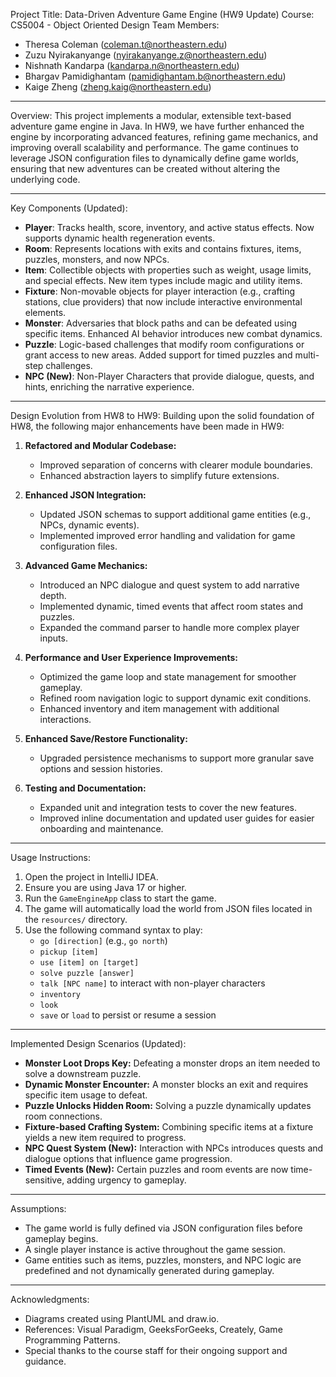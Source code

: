 Project Title: Data-Driven Adventure Game Engine (HW9 Update)
Course: CS5004 - Object Oriented Design
Team Members:
- Theresa Coleman (coleman.t@northeastern.edu)
- Zuzu Nyirakanyange (nyirakanyange.z@northeastern.edu)
- Nishnath Kandarpa (kandarpa.n@northeastern.edu)
- Bhargav Pamidighantam (pamidighantam.b@northeastern.edu)
- Kaige Zheng (zheng.kaig@northeastern.edu)

------------------------------------------------------------
Overview:
This project implements a modular, extensible text-based adventure game engine in Java. In HW9, we have further enhanced the engine by incorporating advanced features, refining game mechanics, and improving overall scalability and performance. The game continues to leverage JSON configuration files to dynamically define game worlds, ensuring that new adventures can be created without altering the underlying code.

------------------------------------------------------------
Key Components (Updated):
- **Player**: Tracks health, score, inventory, and active status effects. Now supports dynamic health regeneration events.
- **Room**: Represents locations with exits and contains fixtures, items, puzzles, monsters, and now NPCs.
- **Item**: Collectible objects with properties such as weight, usage limits, and special effects. New item types include magic and utility items.
- **Fixture**: Non-movable objects for player interaction (e.g., crafting stations, clue providers) that now include interactive environmental elements.
- **Monster**: Adversaries that block paths and can be defeated using specific items. Enhanced AI behavior introduces new combat dynamics.
- **Puzzle**: Logic-based challenges that modify room configurations or grant access to new areas. Added support for timed puzzles and multi-step challenges.
- **NPC (New)**: Non-Player Characters that provide dialogue, quests, and hints, enriching the narrative experience.

------------------------------------------------------------
Design Evolution from HW8 to HW9:
Building upon the solid foundation of HW8, the following major enhancements have been made in HW9:

1. **Refactored and Modular Codebase:**
   - Improved separation of concerns with clearer module boundaries.
   - Enhanced abstraction layers to simplify future extensions.

2. **Enhanced JSON Integration:**
   - Updated JSON schemas to support additional game entities (e.g., NPCs, dynamic events).
   - Implemented improved error handling and validation for game configuration files.

3. **Advanced Game Mechanics:**
   - Introduced an NPC dialogue and quest system to add narrative depth.
   - Implemented dynamic, timed events that affect room states and puzzles.
   - Expanded the command parser to handle more complex player inputs.

4. **Performance and User Experience Improvements:**
   - Optimized the game loop and state management for smoother gameplay.
   - Refined room navigation logic to support dynamic exit conditions.
   - Enhanced inventory and item management with additional interactions.

5. **Enhanced Save/Restore Functionality:**
   - Upgraded persistence mechanisms to support more granular save options and session histories.

6. **Testing and Documentation:**
   - Expanded unit and integration tests to cover the new features.
   - Improved inline documentation and updated user guides for easier onboarding and maintenance.

------------------------------------------------------------
Usage Instructions:
1. Open the project in IntelliJ IDEA.
2. Ensure you are using Java 17 or higher.
3. Run the `GameEngineApp` class to start the game.
4. The game will automatically load the world from JSON files located in the `resources/` directory.
5. Use the following command syntax to play:
   - `go [direction]` (e.g., `go north`)
   - `pickup [item]`
   - `use [item] on [target]`
   - `solve puzzle [answer]`
   - `talk [NPC name]` to interact with non-player characters
   - `inventory`
   - `look`
   - `save` or `load` to persist or resume a session

------------------------------------------------------------
Implemented Design Scenarios (Updated):
- **Monster Loot Drops Key:** Defeating a monster drops an item needed to solve a downstream puzzle.
- **Dynamic Monster Encounter:** A monster blocks an exit and requires specific item usage to defeat.
- **Puzzle Unlocks Hidden Room:** Solving a puzzle dynamically updates room connections.
- **Fixture-based Crafting System:** Combining specific items at a fixture yields a new item required to progress.
- **NPC Quest System (New):** Interaction with NPCs introduces quests and dialogue options that influence game progression.
- **Timed Events (New):** Certain puzzles and room events are now time-sensitive, adding urgency to gameplay.

------------------------------------------------------------
Assumptions:
- The game world is fully defined via JSON configuration files before gameplay begins.
- A single player instance is active throughout the game session.
- Game entities such as items, puzzles, monsters, and NPC logic are predefined and not dynamically generated during gameplay.

------------------------------------------------------------
Acknowledgments:
- Diagrams created using PlantUML and draw.io.
- References: Visual Paradigm, GeeksForGeeks, Creately, Game Programming Patterns.
- Special thanks to the course staff for their ongoing support and guidance.

